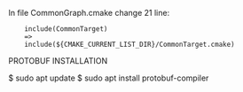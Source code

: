 
In file CommonGraph.cmake change 21 line:

        include(CommonTarget) 
        =>
        include(${CMAKE_CURRENT_LIST_DIR}/CommonTarget.cmake)


PROTOBUF INSTALLATION

$ sudo apt update
$ sudo apt install protobuf-compiler
